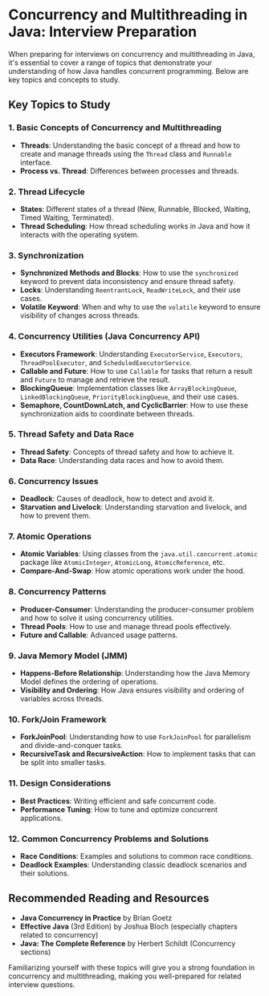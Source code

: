 # Concurrency and Multithreading in Java: Interview Preparation

When preparing for interviews on concurrency and multithreading in Java, it's essential to cover a range of topics that demonstrate your understanding of how Java handles concurrent programming. Below are key topics and concepts to study.

## Key Topics to Study

### 1. Basic Concepts of Concurrency and Multithreading
- **Threads**: Understanding the basic concept of a thread and how to create and manage threads using the `Thread` class and `Runnable` interface.
- **Process vs. Thread**: Differences between processes and threads.

### 2. Thread Lifecycle
- **States**: Different states of a thread (New, Runnable, Blocked, Waiting, Timed Waiting, Terminated).
- **Thread Scheduling**: How thread scheduling works in Java and how it interacts with the operating system.

### 3. Synchronization
- **Synchronized Methods and Blocks**: How to use the `synchronized` keyword to prevent data inconsistency and ensure thread safety.
- **Locks**: Understanding `ReentrantLock`, `ReadWriteLock`, and their use cases.
- **Volatile Keyword**: When and why to use the `volatile` keyword to ensure visibility of changes across threads.

### 4. Concurrency Utilities (Java Concurrency API)
- **Executors Framework**: Understanding `ExecutorService`, `Executors`, `ThreadPoolExecutor`, and `ScheduledExecutorService`.
- **Callable and Future**: How to use `Callable` for tasks that return a result and `Future` to manage and retrieve the result.
- **BlockingQueue**: Implementation classes like `ArrayBlockingQueue`, `LinkedBlockingQueue`, `PriorityBlockingQueue`, and their use cases.
- **Semaphore, CountDownLatch, and CyclicBarrier**: How to use these synchronization aids to coordinate between threads.

### 5. Thread Safety and Data Race
- **Thread Safety**: Concepts of thread safety and how to achieve it.
- **Data Race**: Understanding data races and how to avoid them.

### 6. Concurrency Issues
- **Deadlock**: Causes of deadlock, how to detect and avoid it.
- **Starvation and Livelock**: Understanding starvation and livelock, and how to prevent them.

### 7. Atomic Operations
- **Atomic Variables**: Using classes from the `java.util.concurrent.atomic` package like `AtomicInteger`, `AtomicLong`, `AtomicReference`, etc.
- **Compare-And-Swap**: How atomic operations work under the hood.

### 8. Concurrency Patterns
- **Producer-Consumer**: Understanding the producer-consumer problem and how to solve it using concurrency utilities.
- **Thread Pools**: How to use and manage thread pools effectively.
- **Future and Callable**: Advanced usage patterns.

### 9. Java Memory Model (JMM)
- **Happens-Before Relationship**: Understanding how the Java Memory Model defines the ordering of operations.
- **Visibility and Ordering**: How Java ensures visibility and ordering of variables across threads.

### 10. Fork/Join Framework
- **ForkJoinPool**: Understanding how to use `ForkJoinPool` for parallelism and divide-and-conquer tasks.
- **RecursiveTask and RecursiveAction**: How to implement tasks that can be split into smaller tasks.

### 11. Design Considerations
- **Best Practices**: Writing efficient and safe concurrent code.
- **Performance Tuning**: How to tune and optimize concurrent applications.

### 12. Common Concurrency Problems and Solutions
- **Race Conditions**: Examples and solutions to common race conditions.
- **Deadlock Examples**: Understanding classic deadlock scenarios and their solutions.

## Recommended Reading and Resources

- **Java Concurrency in Practice** by Brian Goetz
- **Effective Java** (3rd Edition) by Joshua Bloch (especially chapters related to concurrency)
- **Java: The Complete Reference** by Herbert Schildt (Concurrency sections)

Familiarizing yourself with these topics will give you a strong foundation in concurrency and multithreading, making you well-prepared for related interview questions.



